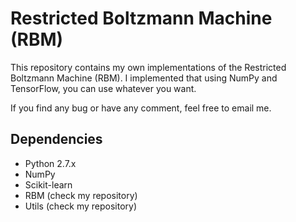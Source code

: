 # Restricted Boltzmann Machine (RBM)

This repository contains my own implementations of the Restricted Boltzmann Machine (RBM). I implemented that using NumPy and TensorFlow, you can use whatever you want.

If you find any bug or have any comment, feel free to email me.


## Dependencies
* Python 2.7.x
* NumPy
* Scikit-learn
* RBM (check my repository)
* Utils (check my repository)
